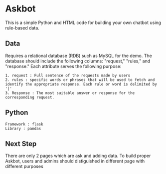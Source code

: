 # Askbot
This is a simple Python and HTML code for building your own chatbot using rule-based data. 

## Data 
Requires a relational database (RDB) such as MySQL for the demo. 
The database should include the following columns: "request," "rules," and "response." 
Each attribute serves the following purpose:

```
1. request : Full sentence of the requests made by users
2. rules : specific words or phrases that will be used to fetch and identify the appropriate response. Each rule or word is delimited by '|'
3. Response : The most suitable answer or response for the corresponding request.
```

## Python
```
Framework : flask
Library : pandas
```

## Next Step
There are only 2 pages which are ask and adding data. To build proper Askbot, users and admins should distiguished in different page with different purposes
